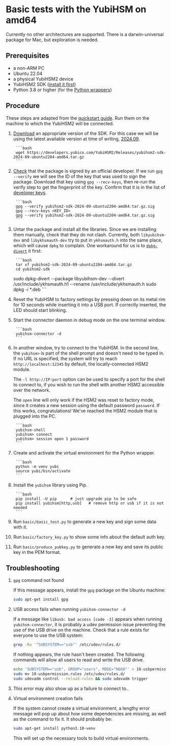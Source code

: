 # Basic tests with the YubiHSM on amd64

Currently no other architectures are supported.
There is a darwin-universal package for Mac, but exploration is needed.

## Prerequisites

- a non-ARM PC
- Ubuntu 22.04
- a physical YubiHSM2 device
- YubiHSM2 SDK ([install it first][getsdk])
- Python 3.8 or higher (for the [Python wrappers][pyhsm2])

## Procedure

These steps are adapted from the [quickstart guide][getsdk]. Run them on the machine to which the
YubiHSM2 will be connected.

1. [Download][sdkrel] an appropriate version of the SDK. For this case we will be using
   the latest available version at time of writing, [2024.09][202409].

        ```bash
        wget https://developers.yubico.com/YubiHSM2/Releases/yubihsm2-sdk-2024-09-ubuntu2204-amd64.tar.gz
        ```

2. [Check][devkey] that the package is signed by an official developer. If we run `gpg --verify`
   we will see the ID of the key that was used to sign the package. Download that key using `gpg
    --recv-keys`, then re-run the verify step to get the fingerprint of the key. Confirm that it
   is in the list of [developer keys][devkey].

        ```bash
        gpg --verify yubihsm2-sdk-2024-09-ubuntu2204-amd64.tar.gz.sig
        gpg --recv-keys <KEY_ID>
        gpg --verify yubihsm2-sdk-2024-09-ubuntu2204-amd64.tar.gz.sig
        ```

3. Untar the package and install all the libraries. Since we are installing them manually, check
   that they do not clash. Currently, both `libyubihsm-dev` and `libykhsmauth-dev` try to put in
   `ykhsmauth.h` into the same place, which will cause `dpkg` to complain. One workaround for us
   is to [`dpkg-divert`][divert] it first:

        ```bash
        tar xf yubihsm2-sdk-2024-09-ubuntu2204-amd64.tar.gz
        cd yubihsm2-sdk
	sudo dpkg-divert --package libyubihsm-dev --divert /usr/include/ykhsmauth.h1 --rename /usr/include/ykhsmauth.h
        sudo dpkg -i *.deb
        ```

4. Reset the YubiHSM to factory settings by pressing down on its metal rim for 10 seconds while
   inserting it into a USB port. If correctly inserted, the LED should start blinking.

5. Start the connector daemon in debug mode on the one terminal window.

        ```bash
        yubihsm-connector -d
        ```

6. In another window, try to connect to the YubiHSM. In the second line, the `yubihsm>` is part
   of the shell prompt and doesn't need to be typed in. If no URL is specified, the system will
   try to reach `http://localhost:12345` by default, the locally-connected HSM2 module.

   The `-l http://IP:port` option can be used to specify a port for the shell to connect to, if
   you wish to run the shell with another HSM2 accessible over the network.

   The `open` line will only work if the HSM2 was reset to factory mode, since it creates a new
   session using the default password `password`. If this works, congratulations! We've reached
   the HSM2 module that is plugged into the PC.

        ```bash
        yubihsm-shell
        yubihsm> connect
        yubihsm> session open 1 password
        ```

7. Create and activate the virtual environment for the Python wrapper.

        ```bash
        python -m venv yubi
        source yubi/bin/activate
        ```

8. Install the `yubihsm` library using Pip.

        ```bash
        pip install -U pip		# just upgrade pip to be safe
        pip install yubihsm[http,usb]	# remove http or usb if it is not needed
        ```

9. Run `basic/basic_test.py` to generate a new key and sign some data with it.

10. Run `basic/factory_key.py` to show some info about the default auth key.

11. Run `basic/produce_pubkey.py` to generate a new key and save its public key in the PEM format.

## Troubleshooting

1. `gpg` command not found

   If this message appears, install the `gpg` package on the Ubuntu machine:

   ```bash
   sudo apt-get install gpg
   ```

2. USB access fails when running `yubihsm-connector -d`

   If a message like `libusb: bad access [code -3]` appears when running `yubihsm-connector`, it
   is probably a udev permission issue preventing the use of the USB drive on the machine. Check
   that a rule exists for everyone to use the USB system:

   ```bash
   grep -Rw '^SUBSYSTEM=="usb"' /etc/udev/rules.d/
   ```

   If nothing appears, the rule hasn't been created. The following commands will allow all users
   to read and write the USB drive.

   ```bash
   echo 'SUBSYSTEM=="usb", GROUP="users", MODE="0666"' > 10-usbpermission.rules
   sudo mv 10-usbpermission.rules /etc/udev/rules.d/
   sudo udevadm control --reload-rules && sudo udevadm trigger
   ```

3. This error may also show up as a failure to connect to..

4. Virtual environment creation fails

   If the system cannot create a virtual environment, a lengthy error message will pop up about
   how some dependencies are missing, as well as the command to fix it. It should probably be:

   ```bash
   sudo apt-get install python3.10-venv
   ```
   This will set up the necessary tools to build virtual environments.

[pyhsm2]:	https://github.com/Yubico/python-yubihsm
[sdkrel]:	https://developers.yubico.com/YubiHSM2/Releases/
[getsdk]:	https://docs.yubico.com/hardware/yubihsm-2/hsm-2-user-guide/hsm2-quick-start.html
[202409]:	https://developers.yubico.com/YubiHSM2/Releases/yubihsm2-sdk-2024-09-ubuntu2204-amd64.tar.gz
[devkey]:	https://developers.yubico.com/Software_Projects/Software_Signing.html
[divert]:	https://linux.die.net/man/8/dpkg-divert

